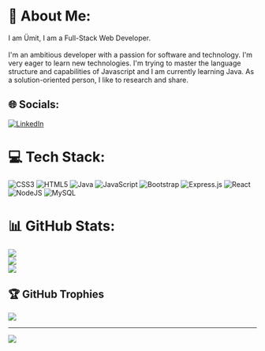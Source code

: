 # 💫 About Me:
I am Ümit, I am a Full-Stack Web Developer.<br><br>I'm an ambitious developer with a passion for software and technology. I'm very eager to learn new technologies. I'm trying to master the language structure and capabilities of Javascript and I am currently learning Java. As a solution-oriented person, I like to research and share.


## 🌐 Socials:
[![LinkedIn](https://img.shields.io/badge/LinkedIn-%230077B5.svg?logo=linkedin&logoColor=white)](https://linkedin.com/in/linkedin.com/in/ümit-yaman-228bb262) 

# 💻 Tech Stack:
![CSS3](https://img.shields.io/badge/css3-%231572B6.svg?style=for-the-badge&logo=css3&logoColor=white) ![HTML5](https://img.shields.io/badge/html5-%23E34F26.svg?style=for-the-badge&logo=html5&logoColor=white) ![Java](https://img.shields.io/badge/java-%23ED8B00.svg?style=for-the-badge&logo=java&logoColor=white) ![JavaScript](https://img.shields.io/badge/javascript-%23323330.svg?style=for-the-badge&logo=javascript&logoColor=%23F7DF1E) ![Bootstrap](https://img.shields.io/badge/bootstrap-%23563D7C.svg?style=for-the-badge&logo=bootstrap&logoColor=white) ![Express.js](https://img.shields.io/badge/express.js-%23404d59.svg?style=for-the-badge&logo=express&logoColor=%2361DAFB) ![React](https://img.shields.io/badge/react-%2320232a.svg?style=for-the-badge&logo=react&logoColor=%2361DAFB) ![NodeJS](https://img.shields.io/badge/node.js-6DA55F?style=for-the-badge&logo=node.js&logoColor=white) ![MySQL](https://img.shields.io/badge/mysql-%2300f.svg?style=for-the-badge&logo=mysql&logoColor=white)
# 📊 GitHub Stats:
![](https://github-readme-stats.vercel.app/api?username=umtymn&theme=dark&hide_border=false&include_all_commits=false&count_private=true)<br/>
![](https://github-readme-streak-stats.herokuapp.com/?user=umtymn&theme=dark&hide_border=false)<br/>
![](https://github-readme-stats.vercel.app/api/top-langs/?username=umtymn&theme=dark&hide_border=false&include_all_commits=false&count_private=true&layout=compact)

## 🏆 GitHub Trophies
![](https://github-profile-trophy.vercel.app/?username=umtymn&theme=radical&no-frame=true&no-bg=false&margin-w=4)

---
[![](https://visitcount.itsvg.in/api?id=umtymn&icon=0&color=0)](https://visitcount.itsvg.in)

<!-- Proudly created with GPRM ( https://gprm.itsvg.in ) -->
